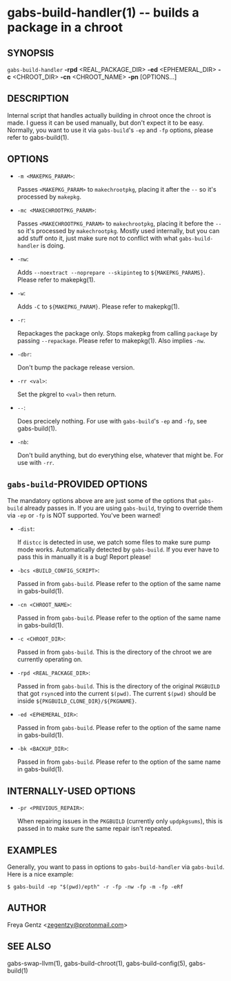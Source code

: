 gabs-build-handler(1) -- builds a package in a chroot
===========================================================

## SYNOPSIS

`gabs-build-handler` **-rpd** <REAL_PACKAGE_DIR> **-ed** <EPHEMERAL_DIR> **-c** <CHROOT_DIR> **-cn** <CHROOT_NAME> **-pn** <PKGNAME> [OPTIONS...]

## DESCRIPTION

Internal script that handles actually building in chroot once the chroot is
made. I guess it can be used manually, but don't expect it to be easy. Normally,
you want to use it via `gabs-build`'s `-ep` and `-fp` options, please refer to
gabs-build(1).

## OPTIONS

 * `-m <MAKEPKG_PARAM>`:

    Passes `<MAKEPKG_PARAM>` to `makechrootpkg`, placing it after the `--` so
    it's processed by `makepkg`.

 * `-mc <MAKECHROOTPKG_PARAM>`:

    Passes `<MAKECHROOTPKG_PARAM>` to `makechrootpkg`, placing it before the
    `--` so it's processed by `makechrootpkg`. Mostly used internally, but you
    can add stuff onto it, just make sure not to conflict with what
    `gabs-build-handler` is doing.

 * `-nw`: 
 
    Adds `--noextract --noprepare --skipinteg` to `${MAKEPKG_PARAMS}`.  Please
    refer to makepkg(1).

 * `-w`: 
 
    Adds `-C` to `${MAKEPKG_PARAM}`.  Please refer to makepkg(1).

 * `-r`: 

    Repackages the package only. Stops makepkg from calling `package` by passing
    `--repackage`. Please refer to makepkg(1). Also implies `-nw`.

 * `-dbr`: 

    Don't bump the package release version. 

 * `-rr <val>`: 

    Set the pkgrel to `<val>` then return.

 * `--`:
    
    Does precicely nothing. For use with `gabs-build`'s `-ep` and `-fp`, see
    gabs-build(1).

 * `-nb`:   
 
    Don't build anything, but do everything else, whatever that might be. For
    use with `-rr`.

## `gabs-build`-PROVIDED OPTIONS

The mandatory options above are are just some of the options that `gabs-build`
already passes in. If you are using `gabs-build`, trying to override them via
`-ep` or `-fp` is NOT supported. You've been warned!

 * `-dist`:

    If `distcc` is detected in use, we patch some files to make sure pump mode
    works. Automatically detected by `gabs-build`. If you ever have to pass this
    in manually it is a bug! Report please!

 * `-bcs <BUILD_CONFIG_SCRIPT>`:

    Passed in from `gabs-build`. Please refer to the option of the same name in
    gabs-build(1).

 * `-cn <CHROOT_NAME>`:

    Passed in from `gabs-build`. Please refer to the option of the same name in
    gabs-build(1).

 * `-c <CHROOT_DIR>`:
    
    Passed in from `gabs-build`. This is the directory of the chroot we are
    currently operating on.

 * `-rpd <REAL_PACKAGE_DIR>`:

    Passed in from `gabs-build`. This is the directory of the original
    `PKGBUILD` that got `rsync`ed into the current `$(pwd)`. The current
    `$(pwd)` should be inside `${PKGBUILD_CLONE_DIR}/${PKGNAME}`.

 * `-ed <EPHEMERAL_DIR>`:

    Passed in from `gabs-build`. Please refer to the option of the same name in
    gabs-build(1).

 * `-bk <BACKUP_DIR>`: 
 
    Passed in from `gabs-build`. Please refer to the option of the same name in
    gabs-build(1).

## INTERNALLY-USED OPTIONS

 * `-pr <PREVIOUS_REPAIR>`: 

    When repairing issues in the `PKGBUILD` (currently only `updpkgsums`), this
    is passed in to make sure the same repair isn't repeated.

## EXAMPLES

Generally, you want to pass in options to `gabs-build-handler` via `gabs-build`.
Here is a nice example:

    $ gabs-build -ep "$(pwd)/epth" -r -fp -nw -fp -m -fp -eRf

## AUTHOR

Freya Gentz &lt;zegentzy@protonmail.com&gt;

## SEE ALSO

gabs-swap-llvm(1), gabs-build-chroot(1), gabs-build-config(5), gabs-build(1)
